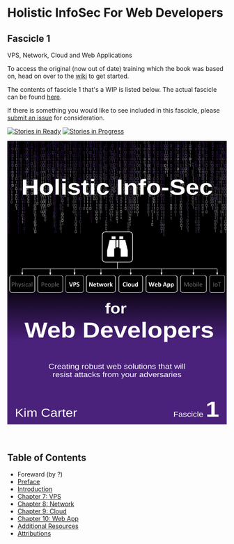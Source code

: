 # Holistic InfoSec For Web Developers
## Fascicle 1
VPS, Network, Cloud and Web Applications

To access the original (now out of date) training which the book was based on, head on over to the [wiki](https://github.com/binarymist/HolisticInfoSec-For-WebDevelopers/wiki/BinaryMist-Approach-To-Threat-Modelling) to get started.

The contents of fascicle 1 that's a WIP is listed below. The actual fascicle can be found [here](https://leanpub.com/holistic-infosec-for-web-developers-fascicle1-vps-network-cloud-webapplications).

If there is something you would like to see included in this fascicle, please [submit an issue](https://github.com/binarymist/HolisticInfoSec-For-WebDevelopers-Fascicle1/issues) for consideration.

[![Stories in Ready](https://badge.waffle.io/binarymist/HolisticInfoSec-For-WebDevelopers-Fascicle1.png?label=ready&title=Ready)](https://waffle.io/binarymist/HolisticInfoSec-For-WebDevelopers-Fascicle1)
[![Stories in Progress](https://badge.waffle.io/binarymist/HolisticInfoSec-For-WebDevelopers-Fascicle1.png?label=in%20progress&title=In%20Progress)](https://waffle.io/binarymist/HolisticInfoSec-For-WebDevelopers-Fascicle1)

[![](manuscript/images/title_page.png)](https://leanpub.com/holistic-infosec-for-web-developers-fascicle1-vps-network-cloud-webapplications)

<br>

## Table of Contents

* Foreward (by ?)
* [Preface](manuscript/markdown/front/preface.md)
* [Introduction](manuscript/markdown/front/introduction.md)
* [Chapter 7: VPS](manuscript/markdown/main/chapter7.md)
* [Chapter 8: Network](manuscript/markdown/main/chapter8.md)
* [Chapter 9: Cloud](manuscript/markdown/main/chapter9.md)
* [Chapter 10: Web App](manuscript/markdown/main/chapter10.md)
* [Additional Resources](manuscript/markdown/back/additional-resources.md)
* [Attributions](manuscript/markdown/back/attributions.md)


